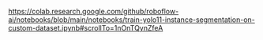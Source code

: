 https://colab.research.google.com/github/roboflow-ai/notebooks/blob/main/notebooks/train-yolo11-instance-segmentation-on-custom-dataset.ipynb#scrollTo=1nOnTQynZfeA
